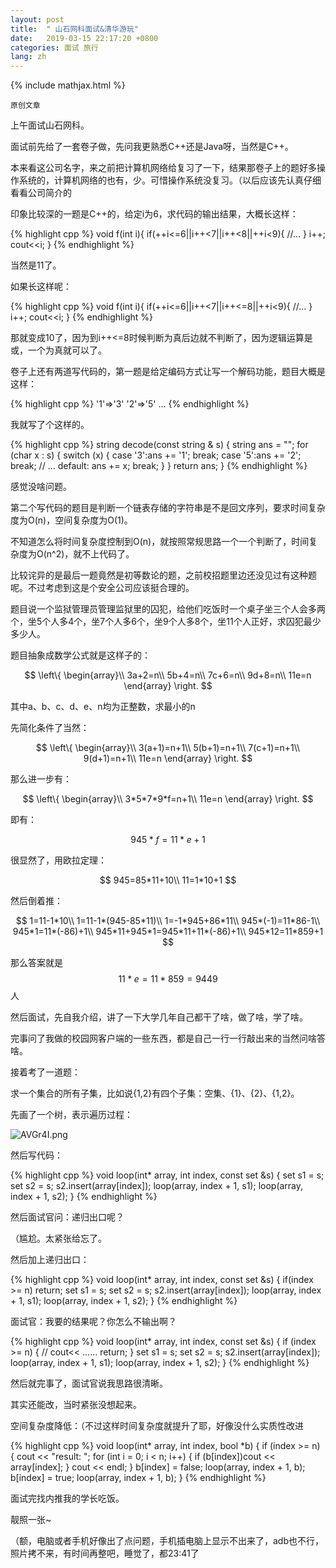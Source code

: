 ```yaml
---
layout: post
title:  " 山石网科面试&清华游玩"
date:   2019-03-15 22:17:20 +0800
categories: 面试 旅行
lang: zh
---
```


<!--引用数学表达式js脚本-->
{% include mathjax.html %}

`原创文章`

上午面试山石网科。

面试前先给了一套卷子做，先问我更熟悉C++还是Java呀，当然是C++。

本来看这公司名字，来之前把计算机网络给复习了一下，结果那卷子上的题好多操作系统的，计算机网络的也有，少。可惜操作系统没复习。（以后应该先认真仔细看看公司简介的

印象比较深的一题是C++的，给定i为6，求代码的输出结果，大概长这样：

{% highlight cpp %}
void f(int i){
    if(++i<=6||i++<7||i++<8||++i<9){
        //...
    }
    i++;
    cout<<i;
}
{% endhighlight %}

当然是11了。

如果长这样呢：

{% highlight cpp %}
void f(int i){
    if(++i<=6||i++<7||i++<=8||++i<9){
        //...
    }
    i++;
    cout<<i;
}
{% endhighlight %}

那就变成10了，因为到i++<=8时候判断为真后边就不判断了，因为逻辑运算是或，一个为真就可以了。

卷子上还有两道写代码的，第一题是给定编码方式让写一个解码功能，题目大概是这样：

{% highlight cpp %}
'1'=>'3'
'2'=>'5'
...
{% endhighlight %}

我就写了个这样的。

{% highlight cpp %}
string decode(const string & s) {
    string ans = "";
    for (char x : s) {
        switch (x)
        {
        case '3':ans += '1'; break;
        case '5':ans += '2'; break;
        // ...
        default:
            ans += x;
            break;
        }
    }
    return ans;
}
{% endhighlight %}

感觉没啥问题。

第二个写代码的题目是判断一个链表存储的字符串是不是回文序列，要求时间复杂度为O(n)，空间复杂度为O(1)。

不知道怎么将时间复杂度控制到O(n)，就按照常规思路一个一个判断了，时间复杂度为O(n^2)，就不上代码了。

比较诧异的是最后一题竟然是初等数论的题，之前校招题里边还没见过有这种题呢。不过考虑到这是个安全公司应该挺合理的。

题目说一个监狱管理员管理监狱里的囚犯，给他们吃饭时一个桌子坐三个人会多两个，坐5个人多4个，坐7个人多6个，坐9个人多8个，坐11个人正好，求囚犯最少多少人。

题目抽象成数学公式就是这样子的：

$$
\left\{ 
\begin{array}\\
3a+2=n\\
5b+4=n\\
7c+6=n\\
9d+8=n\\
11e=n
\end{array}
\right.
$$

其中a、b、c、d、e、n均为正整数，求最小的n

先简化条件了当然：

$$
\left\{ 
\begin{array}\\
3(a+1)=n+1\\
5(b+1)=n+1\\
7(c+1)=n+1\\
9(d+1)=n+1\\
11e=n
\end{array}
\right.
$$

那么进一步有：

$$
\left\{ 
\begin{array}\\
3*5*7*9*f=n+1\\
11e=n
\end{array}
\right.
$$

即有：

$$
945*f=11*e+1
$$

很显然了，用欧拉定理：

$$
945=85*11+10\\
11=1*10+1
$$

然后倒着推：

$$
1=11-1*10\\
1=11-1*(945-85*11)\\
1=-1*945+86*11\\
945*(-1)=11*86-1\\
945*1=11*(-86)+1\\
945*11+945*1=945*11+11*(-86)+1\\
945*12=11*859+1
$$

那么答案就是$$11*e=11*859=9449$$人

然后面试，先自我介绍，讲了一下大学几年自己都干了啥，做了啥，学了啥。

完事问了我做的校园网客户端的一些东西，都是自己一行一行敲出来的当然问啥答啥。

接着考了一道题：

求一个集合的所有子集，比如说{1,2}有四个子集：空集、{1}、{2}、{1,2}。

先画了一个树，表示遍历过程：

![AVGr4I.png](https://s2.ax1x.com/2019/03/15/AVGr4I.png)

然后写代码：

{% highlight cpp %}
void loop(int* array, int index, const set<int> &s) {
    set<int> s1 = s;
    set<int> s2 = s;
    s2.insert(array[index]);
    loop(array, index + 1, s1);
    loop(array, index + 1, s2);
}
{% endhighlight %}

然后面试官问：递归出口呢？

（尴尬。太紧张给忘了。

然后加上递归出口：

{% highlight cpp %}
void loop(int* array, int index, const set<int> &s) {
    if(index >= n) return;
    set<int> s1 = s;
    set<int> s2 = s;
    s2.insert(array[index]);
    loop(array, index + 1, s1);
    loop(array, index + 1, s2);
}
{% endhighlight %}

面试官：我要的结果呢？你怎么不输出啊？

{% highlight cpp %}
void loop(int* array, int index, const set<int> &s) {
    if (index >= n) {
        // cout<< ...... 
        return;
    }
    set<int> s1 = s;
    set<int> s2 = s;
    s2.insert(array[index]);
    loop(array, index + 1, s1);
    loop(array, index + 1, s2);
}
{% endhighlight %}

然后就完事了，面试官说我思路很清晰。

其实还能改，当时紧张没想起来。

空间复杂度降低：（不过这样时间复杂度就提升了耶，好像没什么实质性改进

{% highlight cpp %}
void loop(int* array, int index, bool *b) {
    if (index >= n) {
        cout << "result: ";
        for (int i = 0; i < n; i++) {
            if (b[index])cout << array[index];
        }
        cout << endl;
    }
    b[index] = false;
    loop(array, index + 1, b);
    b[index] = true;
    loop(array, index + 1, b);
}
{% endhighlight %}

面试完找内推我的学长吃饭。

靓照一张~

（额，电脑或者手机好像出了点问题，手机插电脑上显示不出来了，adb也不行，照片拷不来，有时间再整吧，睡觉了，都23:41了
